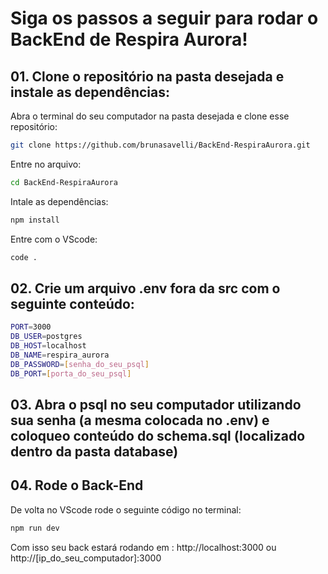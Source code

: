 # Siga os passos a seguir para rodar o BackEnd de Respira Aurora!

## 01. Clone o repositório na pasta desejada e instale as dependências:
Abra o terminal do seu computador na pasta desejada e clone esse repositório:
```bash
git clone https://github.com/brunasavelli/BackEnd-RespiraAurora.git
```

Entre no arquivo:
```bash
cd BackEnd-RespiraAurora
```

Intale as dependências:
```bash
npm install
```

Entre com o VScode:
```bash
code .
```

## 02. Crie um arquivo .env fora da src com o seguinte conteúdo:
```bash
PORT=3000
DB_USER=postgres
DB_HOST=localhost
DB_NAME=respira_aurora
DB_PASSWORD=[senha_do_seu_psql]
DB_PORT=[porta_do_seu_psql]
```

## 03. Abra o psql no seu computador utilizando sua senha (a mesma colocada no .env) e coloqueo conteúdo do schema.sql (localizado dentro da pasta database)

## 04. Rode o Back-End
De volta no VScode rode o seguinte código no terminal:
```bash
npm run dev
```
Com isso seu back estará rodando em : http://localhost:3000 ou http://[ip_do_seu_computador]:3000

